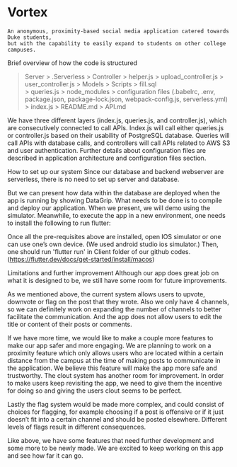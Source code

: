 # Vortex
```
An anonymous, proximity-based social media application catered towards Duke students,
but with the capability to easily expand to students on other college campuses.
```
Brief overview of how the code is structured
> Server
    > .Serverless
    > Controller
        > helper.js
        > upload_controller.js
        > user_controller.js
    > Models
        > Scripts
              > fill.sql      
        > queries.js
    > node_modules
    > configuration files (.babelrc, .env, package.json, package-lock.json, webpack-config.js, 
serverless.yml)
    > index.js
    > README.md
    > API.md

We have three different layers (index.js, queries.js, and controller.js), which are consecutively connected to call APIs. Index.js will call either queries.js or controller.js based on their usability of PostgreSQL database. Queries will call APIs with database calls, and controllers will call APIs related to AWS S3 and user authentication. Further details about configuration files are described in application architecture and configuration files section.

How to set up our system
Since our database and backend webserver are serverless, there is no need to set up server and database. 

But we can present how data within the database are deployed when the app is running by showing DataGrip. What needs to be done is to compile and deploy our application. When we present, we will demo using the simulator. Meanwhile, to execute the app in a new environment, one needs to install the following to run flutter: 

Once  all the pre-requisites above are installed, open IOS simulator or one can use one’s own device. (We used android studio ios simulator.)  Then, one should run 'flutter run' in Client folder of our github codes.  (https://flutter.dev/docs/get-started/install/macos)

Limitations and further improvement
Although our app does great job on what it is designed to be, we still have some room for future improvements. 

As we mentioned above, the current system allows users to upvote, downvote or flag on the post that they wrote. Also we only have 4 channels, so we can definitely work on expanding the number of channels to better facilitate the communication. And the app does not allow users to edit the title or content of their posts or comments. 

If we have more time, we would like to make a couple more features to make our app safer and more engaging. We are planning to work on a proximity feature which only allows users who are located within a certain distance from the campus at the time of making posts to communicate in the application. We believe this feature will make the app more safe and trustworthy. The clout system has another room for improvement. In order to make users keep revisiting the app, we need to give them the incentive for doing so and giving the users clout seems to be perfect.

Lastly the flag system would be made more complex, and could consist of choices for flagging, for example choosing if a post is offensive or if it just doesn’t fit into a certain channel and should be posted elsewhere. Different levels of flags result in different consequences.

Like above, we have some features that need further development and some more to be newly made. We are excited to keep working on this app and see how far it can go.
